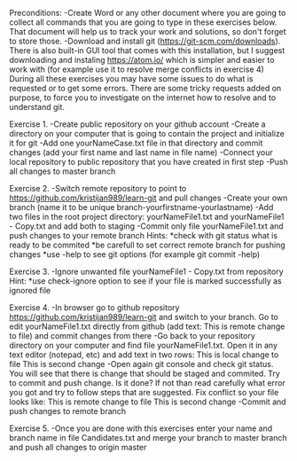 Preconditions: 
-Create Word or any other document where you are going to collect all commands that you are going to type in these exercises below.
That document will help us to track your work and solutions, so don't forget to store those.
-Download and install git (https://git-scm.com/downloads). There is also built-in GUI tool that comes with this installation, but I suggest downloading
and instaling https://atom.io/ which is simpler and easier to work with (for example use it to resolve merge conflicts in exercise 4)
During all these exercises you may have some issues to do what is requested or to get some errors. There are some tricky requests added on purpose, to force you to investigate on the internet how to resolve and to understand git.

Exercise 1. 
-Create public repository on your github account
-Create a directory on your computer that is going to contain the project and initialize it for git
-Add one yourNameCase.txt file in that directory and commit changes (add your first name and last name in file name)
-Connect your local repository to public repository that you have created in first step
-Push all changes to master branch

Exercise 2. 
-Switch remote repository to point to https://github.com/kristijan989/learn-git and pull changes
-Create your own branch (name it to be unique branch-yourfirstname-yourlastname)
-Add two files in the root project directory: yourNameFile1.txt and yourNameFile1 - Copy.txt and add both to staging
-Commit only file yourNameFile1.txt and push changes to your remote branch
Hints: 
*check with git status what is ready to be commited
*be carefull to set correct remote branch for pushing changes
*use -help to see git options (for example git commit -help)

Exercise 3.
-Ignore unwanted file yourNameFile1 - Copy.txt from repository
Hint: 
*use check-ignore option to see if your file is marked successfully as ignored file

Exercise 4.
-In browser go to github repository https://github.com/kristijan989/learn-git and switch to your branch. Go to edit yourNameFile1.txt directly from github 
  (add text: This is remote change to file) and commit changes from there 
-Go back to your repository directory on your computer and find file yourNameFile1.txt. Open it in any text editor (notepad, etc) and add text in two rows: 
   This is local change to file
   This is second change
-Open again git console and check git status. You will see that there is change that should be staged and commited. Try to commit and push change. Is it done? 
If not than read carefully what error you got and try to follow steps that are suggested. Fix conflict so your file looks like:
   This is remote change to file
   This is second change
-Commit and push changes to remote branch

Exercise 5.
-Once you are done with this exercises enter your name and branch name in file Candidates.txt and merge your branch to master branch and push all changes to origin master
